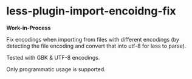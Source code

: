 less-plugin-import-encoidng-fix
===============================

**Work-in-Process**

Fix encodings when importing from files with different encodings
(by detecting the file encoding and convert that into utf-8 for less to parse).

Tested with GBK & UTF-8 encodings.

Only programmatic usage is supported.
